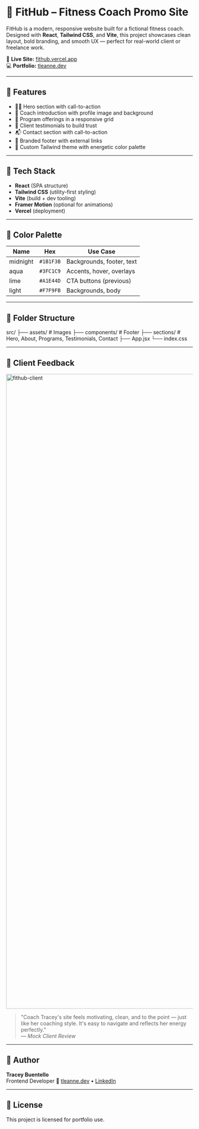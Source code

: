 # 💪 FitHub – Fitness Coach Promo Site

FitHub is a modern, responsive website built for a fictional fitness coach. Designed with **React**, **Tailwind CSS**, and **Vite**, this project showcases clean layout, bold branding, and smooth UX — perfect for real-world client or freelance work.

🔗 **Live Site:** [fithub.vercel.app](https://fithub.vercel.app)  
💻 **Portfolio:** [tleanne.dev](https://tleanne.dev)

---

## 🚀 Features

- 🏋️‍♂️ Hero section with call-to-action
- 🧍 Coach introduction with profile image and background
- 💼 Program offerings in a responsive grid
- 💬 Client testimonials to build trust
- 📬 Contact section with call-to-action
- 🦶 Branded footer with external links
- 🎨 Custom Tailwind theme with energetic color palette

---

## 🧱 Tech Stack

- **React** (SPA structure)
- **Tailwind CSS** (utility-first styling)
- **Vite** (build + dev tooling)
- **Framer Motion** (optional for animations)
- **Vercel** (deployment)

---

## 🌈 Color Palette

| Name     | Hex       | Use Case                    |
|----------|-----------|-----------------------------|
| midnight | `#1B1F3B` | Backgrounds, footer, text   |
| aqua     | `#3FC1C9` | Accents, hover, overlays    |
| lime     | `#A1E44D` | CTA buttons (previous)      |
| light    | `#F7F9FB` | Backgrounds, body           |

---

## 📁 Folder Structure

src/
├── assets/ # Images
├── components/ # Footer
├── sections/ # Hero, About, Programs, Testimonials, Contact
├── App.jsx
└── index.css


---

## 📸 Client Feedback

<img width="1710" alt="fithub-client" src="https://github.com/user-attachments/assets/97a056c6-1951-43ce-b386-06f580793b2c" />

> "Coach Tracey's site feels motivating, clean, and to the point — just like her coaching style. It's easy to navigate and reflects her energy perfectly."  
> — *Mock Client Review*

---

## 🧠 Author

**Tracey Buentello**  
Frontend Developer 
🔗 [tleanne.dev](https://tleanne.dev) • [LinkedIn](https://linkedin.com/in/tleanne)

---

## 📜 License

This project is licensed for portfolio use.
